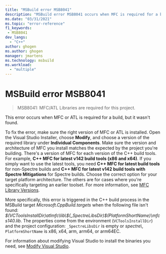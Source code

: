 ```yaml
---
title: "MSBuild error MSB8041"
description: "MSBuild error MSB8041 occurs when MFC is required for a build, but the right version wasn't found."
ms.date: "03/31/2021"
ms.topic: "error-reference"
f1_keywords:
 - MSB8041
dev_langs:
  - "C++"
author: ghogen
ms.author: ghogen
manager: jmartens
ms.technology: msbuild
ms.workload:
  - "multiple"
---
```

# MSBuild error MSB8041

> MSB8041: MFC/ATL Libraries are required for this project.

This error occurs when MFC or ATL is required for a build, but it wasn't found.

To fix the error, make sure the right version of MFC or ATL is installed. Open the Visual Studio Installer, choose **Modify**, and choose a version of the required library under **Individual Components**. Make sure the version and architecture of MFC you install matches the expected by the project you're building. There's a version of MFC for each version of the C++ build tools. For example, **C++ MFC for latest v142 build tools (x86 and x64)**.  If you simply want to use the latest tools, you need **C++ MFC for latest build tools** for non-Spectre builds and **C++ MFC for latest v142 build tools with Spectre Mitigations** for Spectre builds. Choose the correct option for your target platform architecture. The others are for cases where you're specifically targeting an earlier toolset. For more information, see [MFC Library Versions](/cpp/mfc/mfc-library-versions).

More specifically, this error is triggered in the C++ build process in the MSBuild target *Microsoft.CppBuild.targets* when the following file isn't found: *$(VCToolsInstallDir)atlmfc\lib\$(_SpectreLibsDir)$(PlatformShortName)\mfcs140.lib*. The properties come from the environment (`VCToolsInstallDir`) and the project configuration: `_SpectreLibsDir` is empty or *spectre\\*, `PlatformShortName` is x86, x64, arm, arm64, or arm64EC.

For information about modifying Visual Studio to install the binaries you need, see [Modify Visual Studio](../../install/modify-visual-studio.md).
